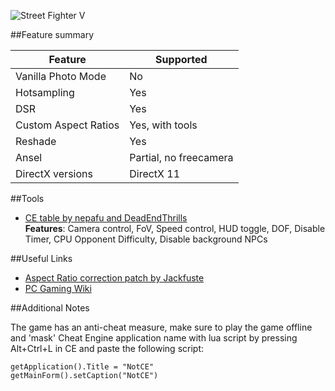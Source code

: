 ![Street Fighter V](Images\SFVAE-header.png "Shot by Langgi")

##Feature summary

Feature | Supported
--|--
Vanilla Photo Mode | No
Hotsampling | Yes
DSR | Yes
Custom Aspect Ratios | Yes, with tools 
Reshade | Yes
Ansel | Partial, no freecamera
DirectX versions | DirectX 11
 
##Tools

* [CE table by nepafu and DeadEndThrills](..\CheatTables\streetfighterv.ct)  
**Features**: Camera control, FoV, Speed control, HUD toggle, DOF, Disable Timer, CPU Opponent Difficulty, Disable background NPCs

##Useful Links

* [Aspect Ratio correction patch by Jackfuste](http://www.wsgf.org/forums/viewtopic.php?p=172340#p172340)
* [PC Gaming Wiki](https://pcgamingwiki.com/wiki/Street_Fighter_V)

##Additional Notes

The game has an anti-cheat measure, make sure to play the game offline and 'mask' Cheat Engine application name with lua script by pressing Alt+Ctrl+L in CE and paste the following script:

```
getApplication().Title = "NotCE" 
getMainForm().setCaption("NotCE")
```
